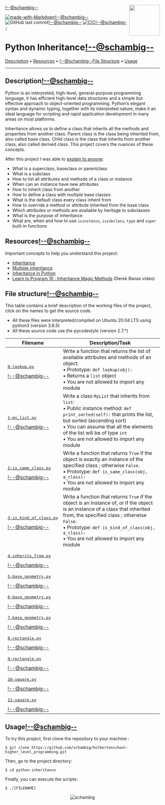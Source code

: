 <img align='right' src='https://user-images.githubusercontent.com/5713670/87202985-820dcb80-c2b6-11ea-9f56-7ec461c497c3.gif' width='100'><!--@schambig-->

[![made-with-Markdown](https://img.shields.io/badge/Made%20with-Markdown-1f425f.svg)](http://commonmark.org)<!--@schambig-->
![GitHub last commit](https://img.shields.io/github/last-commit/schambig/holbertonschool-higher_level_programming)<!--@schambig-->
[![C|C](https://img.shields.io/badge/Repo-00%20commits-orange.svg)](https://sourcerer.io/schambig)<!--@schambig-->

# Python Inheritance<!--@schambig-->

[Description](#description) • [Resources](#resources) • <!--@schambig-->[File Structure](#file-structure) • [Usage](#usage)

---

## Description<!--@schambig-->

Python is an interpreted, high-level, general-purpose programming language, it has efficient high-level data structures and a simple but effective approach to object-oriented programming. Python’s elegant syntax and dynamic typing, together with its interpreted nature, make it an ideal language for scripting and rapid application development in many areas on most platforms.

Inheritance allows us to define a class that inherits all the methods and properties from another class. Parent class is the class being inherited from, also called base class. Child class is the class that inherits from another class, also called derived class. This project covers the nuances of these concepts.

After this project I was able to [explain to anyone](https://fs.blog/feynman-learning-technique/):

* What is a superclass, baseclass or parentclass
* What is a subclass
* How to list all attributes and methods of a class or instance
* When can an instance have new attributes
* How to inherit class from another
* How to define a class with multiple base classes
* What is the default class every class inherit from
* How to override a method or attribute inherited from the base class
* Which attributes or methods are available by heritage to subclasses
* What is the purpose of inheritance
* What are, when and how to use `isinstance`, `issubclass`, `type` and `super` built-in functions

## Resources<!--@schambig-->

Important concepts to help you understand this project:

* [Inheritance](https://docs.python.org/3/tutorial/classes.html#inheritance)
* [Multiple inheritance](https://docs.python.org/3/tutorial/classes.html#multiple-inheritance)
* [Inheritance in Python](https://hub.packtpub.com/inheritance-python/)
* [Learn to Program 10 : Inheritance Magic Methods](https://www.youtube.com/watch?v=d8kCdLCi6Lk) (Derek Banas video)


## File structure<!--@schambig-->

This table contains a brief description of the working files of the project, click on the names to get the source code.

* All these files were interpreted/compiled on Ubuntu 20.04 LTS using python3 (version 3.8.5)
* All these source code use the pycodestyle (version 2.7.*)

| Filename | Description/Task |
| --- | --- |
| <pre>[0-lookup.py](0-lookup.py)</pre><!--@schambig--> | Write a function that returns the list of available attributes and methods of an object: <br>• Prototype: `def lookup(obj):`<br>• Returns a `list` object<br>• You are not allowed to import any module |
| <pre>[1-my_list.py](1-my_list.py)</pre><!--@schambig--> | Write a class `MyList` that inherits from `list`: <br>• Public instance method: `def print_sorted(self):` that prints the list, but sorted (ascending sort)<br>• You can assume that all the elements of the list will be of type `int`<br>• You are not allowed to import any module |
| <pre>[2-is_same_class.py](2-is_same_class.py)</pre><!--@schambig--> | Write a function that returns `True` if the object is exactly an instance of the specified class ; otherwise `False`.<br>• Prototype: `def is_same_class(obj, a_class):`<br>• You are not allowed to import any module |
| <pre>[3-is_kind_of_class.py](3-is_kind_of_class.py)</pre><!--@schambig--> | Write a function that returns `True` if the object is an instance of, or if the object is an instance of a class that inherited from, the specified class ; otherwise `False`.<br>• Prototype: `def is_kind_of_class(obj, a_class):`<br>• You are not allowed to import any module |
| <pre>[4-inherits_from.py](4-inherits_from.py)</pre><!--@schambig--> |  |
| <pre>[5-base_geometry.py](5-base_geometry.py)</pre><!--@schambig--> |  |
| <pre>[6-base_geometry.py](6-base_geometry.py)</pre><!--@schambig--> |  |
| <pre>[7-base_geometry.py](7-base_geometry.py)</pre><!--@schambig--> |  |
| <pre>[8-rectangle.py](8-rectangle.py)</pre><!--@schambig--> |  |
| <pre>[9-rectangle.py](9-rectangle.py)</pre><!--@schambig--> |  |
| <pre>[10-square.py](10-square.py)</pre><!--@schambig--> |  |
| <pre>[11-square.py](11-square.py)</pre><!--@schambig--> |  |
<!-- <pre><br><br></pre> • <br>• -->

## Usage<!--@schambig-->

To try this project, first clone the repository to your machine :

```
$ git clone https://github.com/schambig/holbertonschool-higher_level_programming.git
```

Then, go to the project directory:

```
$ cd python-inheritance
```

Finally, you can execute the scripts:

```
$ ./[FILENAME]
```


<p align="center">
  <img alt="schambig" src="https://capsule-render.vercel.app/api?type=waving&color=gradient&height=60&section=footer"/>
</p>

